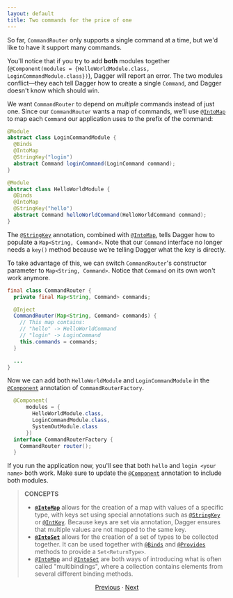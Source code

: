 ```yaml
---
layout: default
title: Two commands for the price of one
---
```


So far, `CommandRouter` only supports a single command at a time, but we'd like
to have it support many commands.

You'll notice that if you try to add **both** modules together
(`@Component(modules = {HelloWorldModule.class, LoginCommandModule.class})`),
Dagger will report an error. The two modules conflict—they each tell Dagger how
to create a single `Command`, and Dagger doesn't know which should win.

We want `CommandRouter` to depend on _multiple_ commands instead of just one.
Since our `CommandRouter` wants a map of commands, we'll use [`@IntoMap`] to map
each `Command` our application uses to the prefix of the command:

```java
@Module
abstract class LoginCommandModule {
  @Binds
  @IntoMap
  @StringKey("login")
  abstract Command loginCommand(LoginCommand command);
}
```

```java
@Module
abstract class HelloWorldModule {
  @Binds
  @IntoMap
  @StringKey("hello")
  abstract Command helloWorldCommand(HelloWorldCommand command);
}
```

The [`@StringKey`] annotation, combined with [`@IntoMap`], tells Dagger how to
populate a `Map<String, Command>`. Note that our `Command` interface no longer
needs a `key()` method because we're telling Dagger what the key is directly.

To take advantage of this, we can switch `CommandRouter`'s constructor parameter
to `Map<String, Command>`. Notice that `Command` on its own won't work anymore.

```java
final class CommandRouter {
  private final Map<String, Command> commands;

  @Inject
  CommandRouter(Map<String, Command> commands) {
    // This map contains:
    // "hello" -> HelloWorldCommand
    // "login" -> LoginCommand
    this.commands = commands;
  }

  ...
}
```

Now we can add both `HelloWorldModule` and `LoginCommandModule`
in the [`@Component`] annotation of `CommandRouterFactory`.

```java
  @Component(
      modules = {
        HelloWorldModule.class,
        LoginCommandModule.class,
        SystemOutModule.class
      })
  interface CommandRouterFactory {
    CommandRouter router();
  }
```

If you run the application now, you'll see that both `hello` and `login <your
name>` both work. Make sure to update the [`@Component`] annotation to include
both modules.

> **CONCEPTS**
>
> *   **[`@IntoMap`]** allows for the creation of a map with values of a
>     specific type, with keys set using special annotations such as
>     [`@StringKey`] or [`@IntKey`]. Because keys are set via annotation, Dagger
>     ensures that multiple values are not mapped to the same key.
> *   **[`@IntoSet`]** allows for the creation of a set of types to be collected
>     together. It can be used together with [`@Binds`] and [`@Provides`]
>     methods to provide a `Set<ReturnType>`.
> *   [`@IntoMap`] and [`@IntoSet`] are both ways of introducing what is often
>     called "multibindings", where a collection contains elements from several
>     different binding methods.

<section style="text-align: center" markdown="1">

[Previous](06-new-command) · [Next](08-user-specific-types)

</section>

[`@Binds`]: https://dagger.dev/api/latest/dagger/Binds.html
[`@Component`]: https://dagger.dev/api/latest/dagger/Component.html
[`@IntKey`]: https://dagger.dev/api/latest/dagger/multibindings/IntKey.html
[`@IntoMap`]: https://dagger.dev/api/latest/dagger/multibindings/IntoMap.html
[`@IntoSet`]: https://dagger.dev/api/latest/dagger/multibindings/IntoSet.html
[`@Provides`]: https://dagger.dev/api/latest/dagger/Provides.html
[`@StringKey`]: https://dagger.dev/api/latest/dagger/multibindings/StringKey.html

